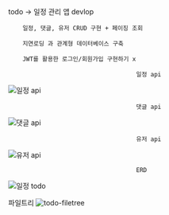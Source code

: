 todo -> 일정 관리 앱 devlop
        
        일정, 댓글, 유저 CRUD 구현 + 페이징 조회

        지연로딩 과 관계형 데이터베이스 구축 

        JWT를 활용한 로그인/회원가입 구현하기 x

                                        일정 api
![일정 api](https://github.com/user-attachments/assets/e61dc863-60b6-413a-b347-14fbd4ccaa15)

                                        댓글 api
![댓글 api ](https://github.com/user-attachments/assets/cdc9f174-0d03-4420-aba6-90bb296c0df5)

                                        유저 api
![유저 api](https://github.com/user-attachments/assets/09b1ce26-faca-44ef-bf58-6d2743fc0eb9)



                                        ERD
![일정 todo](https://github.com/user-attachments/assets/cbc7c8a5-48db-41e1-9155-c27d3f6de52a)

파일트리
![todo-filetree ](https://github.com/user-attachments/assets/dcc0fea0-dba7-4254-8836-53c6339b5dd9)
